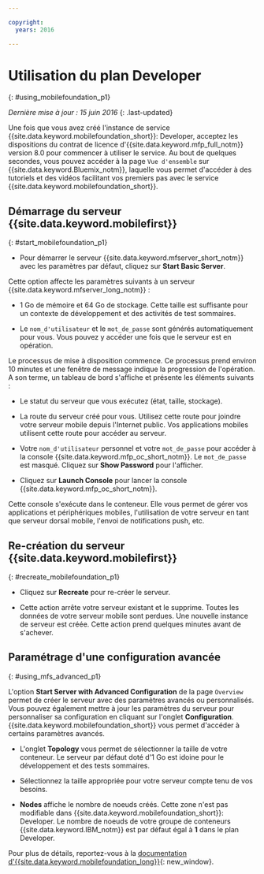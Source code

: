 ```yaml
---

copyright:
  years: 2016

---
```


#	Utilisation du plan Developer
{: #using_mobilefoundation_p1}

*Dernière mise à jour : 15 juin 2016*
{: .last-updated}

Une fois que vous avez créé l'instance de service
{{site.data.keyword.mobilefoundation_short}}: Developer, acceptez les
dispositions du contrat de licence
d'{{site.data.keyword.mfp_full_notm}} version 8.0 pour commencer à
utiliser le service.
Au bout de quelques secondes, vous pouvez accéder à la page `Vue
d'ensemble` sur {{site.data.keyword.Bluemix_notm}}, laquelle vous permet d'accéder à des tutoriels et des vidéos
facilitant vos premiers pas avec le service {{site.data.keyword.mobilefoundation_short}}.

## Démarrage du serveur {{site.data.keyword.mobilefirst}}
{: #start_mobilefoundation_p1}
* Pour démarrer le serveur
{{site.data.keyword.mfserver_short_notm}} avec les paramètres par
défaut, cliquez sur **Start Basic Server**.

Cette option affecte les paramètres suivants à un serveur {{site.data.keyword.mfserver_long_notm}} :
*	1 Go de mémoire et 64 Go de stockage. Cette taille est suffisante pour un contexte de développement et des activités de test
sommaires.

*	Le `nom_d'utilisateur` et le `mot_de_passe` sont générés automatiquement pour vous. Vous pouvez y accéder une fois que le
serveur est en opération.

Le processus de mise à disposition commence. Ce processus prend environ 10 minutes et une fenêtre de
message indique la progression de l'opération. A son terme, un tableau de bord s'affiche et présente les éléments suivants :
*	Le statut du serveur que vous exécutez (état, taille, stockage).

*	La route du serveur créé pour vous. Utilisez cette route pour joindre votre serveur mobile depuis l'Internet public. Vos applications mobiles utilisent cette
route pour accéder au serveur.

*	Votre `nom_d'utilisateur` personnel et votre `mot_de_passe`
pour accéder à la console {{site.data.keyword.mfp_oc_short_notm}}. Le
`mot_de_passe` est masqué. Cliquez sur **Show
Password** pour l'afficher.

*	Cliquez sur **Launch Console** pour lancer la
console {{site.data.keyword.mfp_oc_short_notm}}.


Cette console s'exécute dans le conteneur. Elle vous permet de gérer
vos applications et périphériques mobiles, l'utilisation de votre serveur en
tant que serveur dorsal mobile, l'envoi de notifications push, etc.

## Re-création du serveur {{site.data.keyword.mobilefirst}}
{: #recreate_mobilefoundation_p1}

*	Cliquez sur **Recreate** pour re-créer le serveur.

* Cette action arrête votre serveur existant et le supprime. Toutes les
données de votre serveur mobile sont perdues. Une nouvelle instance de serveur
est créée. Cette action prend quelques minutes avant de s'achever.

##	Paramétrage d'une configuration avancée
{: #using_mfs_advanced_p1}

L'option **Start Server with Advanced Configuration**
de la page `Overview` permet de créer le serveur avec des
paramètres avancés ou personnalisés. Vous pouvez également mettre à jour les paramètres du serveur
pour personnaliser sa configuration en cliquant sur l'onglet **Configuration**. {{site.data.keyword.mobilefoundation_short}}
vous permet d'accéder à certains paramètres avancés.

*	L'onglet **Topology** vous permet de sélectionner
la taille de votre conteneur. Le serveur par défaut doté d'1 Go
est idoine pour le développement et des tests sommaires. 

  - Sélectionnez la taille appropriée pour votre serveur compte tenu de
vos besoins.


* **Nodes** affiche le nombre de noeuds créés. Cette
zone  n'est pas modifiable dans {{site.data.keyword.mobilefoundation_short}}: Developer. Le
nombre de noeuds de votre groupe de conteneurs
{{site.data.keyword.IBM_notm}} est par défaut égal à
**1** dans le plan Developer.

Pour plus de détails, reportez-vous à la
[documentation
d'{{site.data.keyword.mobilefoundation_long}}](https://www.ibm.com/support/knowledgecenter/SSHS8R_8.0.0/wl_welcome.html){: new_window}.
